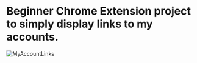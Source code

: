 # Beginner Chrome Extension project to simply display links to my accounts.

![MyAccountLinks](https://user-images.githubusercontent.com/88919299/148800439-34fee43a-d9b3-4f71-bdc9-f1a04e0531dc.PNG)
